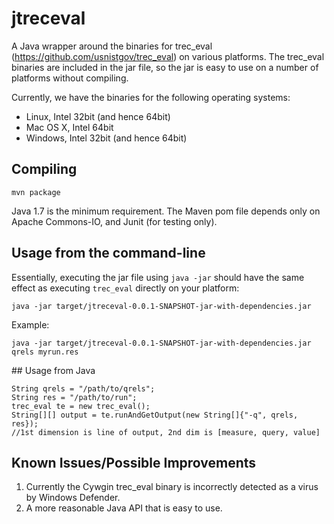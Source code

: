 # jtreceval

A Java wrapper around the binaries for trec_eval (https://github.com/usnistgov/trec_eval) on various platforms. The trec_eval binaries are included in the jar file, so the jar is easy to use on a number of platforms without compiling.

Currently, we have the binaries for the following operating systems:
 * Linux, Intel 32bit (and hence 64bit)
 * Mac OS X, Intel 64bit
 * Windows, Intel 32bit (and hence 64bit)


## Compiling
```
mvn package
```

Java 1.7 is the minimum requirement. The Maven pom file depends only on Apache Commons-IO, and Junit (for testing only).

## Usage from the command-line

Essentially, executing the jar file using `java -jar` should have the same effect as executing `trec_eval` directly on your platform:
```
java -jar target/jtreceval-0.0.1-SNAPSHOT-jar-with-dependencies.jar
```

Example:
```
java -jar target/jtreceval-0.0.1-SNAPSHOT-jar-with-dependencies.jar qrels myrun.res
```


## Usage from Java

```
String qrels = "/path/to/qrels";
String res = "/path/to/run";
trec_eval te = new trec_eval();
String[][] output = te.runAndGetOutput(new String[]{"-q", qrels, res});
//1st dimension is line of output, 2nd dim is [measure, query, value]
``` 

## Known Issues/Possible Improvements

1. Currently the Cywgin trec_eval binary is incorrectly detected as a virus by Windows Defender.
2. A more reasonable Java API that is easy to use.
